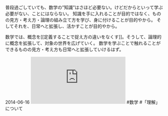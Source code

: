普段過ごしていても、数学の”知識”はさほど必要ない。けどだからといって学ぶ必要がない、ことにはならない。
知識を手に入れることが目的ではなく、ものの見方・考え方・論理の組み立て方を学び、身に付けることが目的やから。
そしてそれを、日常へと拡張し、活かすことが目的やから。

数学では、概念を[[定義することで捉え方の違いをなくす]]。そうして、論理的に概念を拡張して、対象の世界を広げていく。
数学を学ぶことで触れることができるものの見方・考え方も日常へと拡張していけるはず。

2014-06-16
![](https://gyazo.com/904ceb4765714c92b69632ce1a093a4a.img)
#数学 #「理解」について 
